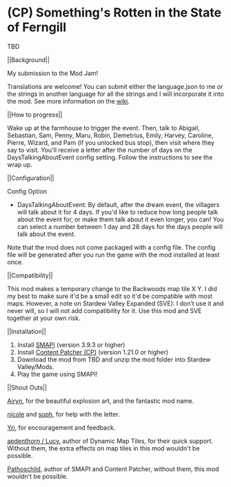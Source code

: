 # (CP) Something's Rotten in the State of Ferngill

TBD

||Background||

My submission to the Mod Jam!

Translations are welcome! You can submit either the language.json to me or the strings in another language for all the strings and I will incorporate it into the mod. See more information on the <a href="https://stardewvalleywiki.com/Modding:Translations">wiki</a>.


||How to progress||

Wake up at the farmhouse to trigger the event. Then, talk to Abigail, Sebastian, Sam, Penny, Maru, Robin, Demetrius, Emily, Harvey, Caroline, Pierre, Wizard, and Pam (if you unlocked bus stop), then visit where they say to visit. You'll receive a letter after the number of days on the DaysTalkingAboutEvent config setting. Follow the instructions to see the wrap up.


||Configuration||

Config Option

* DaysTalkingAboutEvent: By default, after the dream event, the villagers will talk about it for 4 days. If you'd like to reduce how long people talk about the event for, or make them talk about it even longer, you can! You can select a number between 1 day and 28 days for the days people will talk about the event.

Note that the mod does not come packaged with a config file. The config file will be generated after you run the game with the mod installed at least once. 


||Compatibility||

This mod makes a temporary change to the Backwoods map tile X Y. I did my best to make sure it'd be a small edit so it'd be compatible with most maps. However, a note on Stardew Valley Expanded (SVE): I don’t use it and never will, so I will not add compatibility for it. Use this mod and SVE together at your own risk.


||Installation||

1. Install <a href="https://www.nexusmods.com/stardewvalley/mods/2400">SMAPI</a> (version 3.9.3 or higher)
2. Install <a href="https://www.nexusmods.com/stardewvalley/mods/1915">Content Patcher (CP)</a> (version 1.21.0 or higher)
3. Download the mod from TBD and unzip the mod folder into Stardew Valley/Mods.
4. Play the game using SMAPI!


||Shout Outs||


<a href="https://www.nexusmods.com/stardewvalley/users/70148453?tab=user+files">Airyn</a>, for the beautiful explosion art, and the fantastic mod name.

<a href="https://www.nexusmods.com/stardewvalley/users/104804993?tab=user+files">nicole</a> and <a href="https://www.nexusmods.com/stardewvalley/users/6976914?tab=user+files">soph</a>, for help with the letter.

<a href="https://www.nexusmods.com/stardewvalley/users/2893756?tab=user+files">Yri</a>, for encouragement and feedback.

<a href="https://www.nexusmods.com/stardewvalley/users/18901754?tab=user+files">aedenthorn / Lucy</a>, author of Dynamic Map Tiles, for their quick support. Without them, the extra effects on map tiles in this mod wouldn't be possible.

<a href="https://www.nexusmods.com/stardewvalley/users/1552317?tab=user+files">Pathoschild</a>, author of SMAPI and Content Patcher, without them, this mod wouldn't be possible.